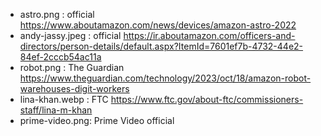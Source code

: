 - astro.png : official https://www.aboutamazon.com/news/devices/amazon-astro-2022
- andy-jassy.jpeg : official https://ir.aboutamazon.com/officers-and-directors/person-details/default.aspx?ItemId=7601ef7b-4732-44e2-84ef-2cccb54ac11a
- robot.png : The Guardian https://www.theguardian.com/technology/2023/oct/18/amazon-robot-warehouses-digit-workers
- lina-khan.webp : FTC https://www.ftc.gov/about-ftc/commissioners-staff/lina-m-khan
- prime-video.png: Prime Video official
